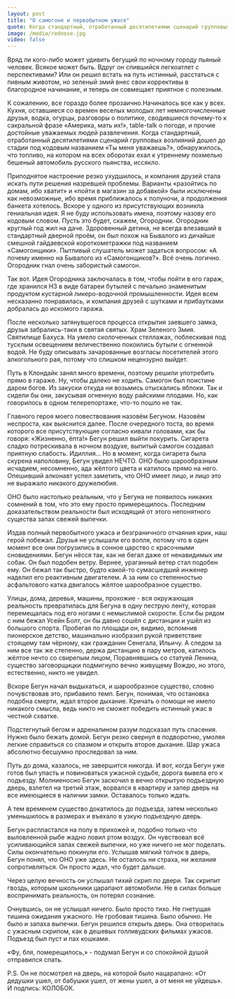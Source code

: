 ```yaml
---
layout: post
title: "О самогоне и первобытном ужасе"
quote: Когда стандартный, отработанный десятилетиями сценарий групповых возлияний дошел до стадии под кодовым названием «Ты меня уважаешь?», обнаружилось, что топливо, на котором на всех оборотах ехал к утреннему похмелью бешеный автомобиль русского пьянства,  иссякло.
image: /media/rednose.jpg
video: false
---
```


Вряд ли кого-либо может удивить бегущий по ночному городу пьяный человек. Всякое может быть. Вдруг он спившийся легкоатлет с перспективами? Или он решил встать на путь истинный, расстаться с пивным животом, но зеленый змий внес свои коррективы в благородное начинание, и теперь он совмещает приятное с полезным.

К сожалению, все гораздо более прозаично.Начиналось все как у всех. Кухня, оставшиеся со времен веселых молодых лет немногочисленные друзья, водка, огурцы, разговоры о политике, сводившиеся почему-то к сакральной фразе «Америка, мать их!», table-talk о погоде, и прочие достойные уважаемых людей развлечения. 
Когда стандартный, отработанный десятилетиями сценарий групповых возлияний дошел до стадии под кодовым названием «Ты меня уважаешь?», обнаружилось, что топливо, на котором на всех оборотах ехал к утреннему похмелью бешеный автомобиль русского пьянства,  иссякло.

Приподнятое настроение резко ухудшилось, и компания друзей стала искать пути решения назревшей проблемы. Варианты «разойтись по домам, ибо хватит» и «пойти в магазин за добавкой» были исключены как невозможные, ибо время приближалось к полуночи, а продолжения банкета хотелось. Вскоре у одного из присутствующих возникла гениальная идея. Я не буду использовать имена, поэтому назову его кодовым словом. Пусть это будет, скажем, Огородник. Огородник круглый год жил на даче. Здоровенный детина, не всегда влезавший в стандартный дверной проём, он был похож на Бывалого из дичайше смешной гайдаевской короткометражки под названием «Самогонщики». Пытливый слушатель может задаться вопросом: «А почему именно на Бывалого из «Самогонщиков?». Всё очень логично. Огородник гнал очень забористый самогон. 

Так вот. Идея Огородника заключалась в том, чтобы пойти в его гараж, где хранился НЗ в виде батареи бутылей с печально знаменитым продуктом кустарной ликеро-водочной промышленности. Идея всем несказанно понравилась, и компания друзей с шутками и прибаутками добралась до искомого гаража. 

После несколько затянувшегося процесса открытия заевшего замка, друзья забрались-таки в святая святых. Храм Зеленого Змия. Святилище Бахуса. На умело сколоченных стеллажах, поблескивая под тусклым освещением величественно покоились бутыли с огненной водой. Не буду описывать зачарованные возгласы посетителей этого алкогольного рая, потому что слишком нецензурно выйдет. 

Путь в Клондайк занял много времени, поэтому решили употребить прямо в гараже. Ну, чтобы далеко не ходить. 
Самогон был поистине даром богов. Из закуски откуда ни  возьмись отыскались яблоки. Так и сидели бы они, закусывая огненную воду райскими плодами. Но, как говорилось в одном телерепортаже, что-то пошло не так.

Главного героя моего повествования назовём Бегуном. Назовём неспроста, как выяснится далее. После очередного тоста, во время которого все присутствующие согласно кивали головами, как бы говоря: «Жизненно, ёпта!» Бегун решил выйти покурить. Сигарета сладко потрескивала в ночном воздухе, выпитый самогон создавал приятную слабость. Идиллия… Но в момент, когда сигарета была скурена наполовину, Бегун увидел НЕЧТО. ОНО было шарообразным исчадием, несомненно, ада жёлтого цвета и катилось прямо на него. Опешивший алконавт успел заметить, что ОНО имеет лицо, и лицо это не выражало никакого дружелюбия. 

ОНО было настолько реальным, что у Бегуна не появилось никаких сомнений в том, что это ему просто примерещилось. Последним доказательством реальности был исходящий от этого непонятного существа запах свежей выпечки. 

Издав полный первобытного ужаса и безграничного отчаяния крик, наш герой побежал. Друзья не услышали его вопля, потому что в один момент все они погрузились в сонное царство с красочными сновидениями. Бегун нёсся так, как не бегал даже от ненавидимых им собак. Он был подобен ветру. Вернее, ураганный ветер стал подобен ему. Он бежал так быстро, будто какой-то сумасшедший инженер наделил его реактивным двигателем. А за ним со степенностью асфальтового катка двигалось жёлтое шарообразное существо. 

Улицы, дома, деревья, машины, прохожие  - вся окружающая реальность превратилась для Бегуна в одну пеструю ленту, которая перемещалась под его ногами с немыслимой скорости. Если бы рядом с ним бежал Усейн Болт, он бы давно сошёл с дистанции и ушёл из большого спорта. Пробегая по площади он, видимо, вспомнив пионерское детство, машинально изобразил рукой приветствие стоящему там чёрному, как гражданин Сенегала, Ильичу.  А следом за ним все так же степенно, держа дистанцию в пару метров, катилось жёлтое нечто со свирепым лицом, Поравнявшись со статуей Ленина, существо заговорщицки подмигнуло вечно живущему Вождю, но этого, естественно, никто не увидел. 

Вскоре Бегун начал выдыхаться, и шарообразное существо, словно почувствовав это, прибавило темп. Бегун, понимая, что остановка подобна смерти, ждал второе дыхание. Кричать о помощи не имело никакого смысла, ведь никто не сможет победить истинный ужас в честной схватке. 

Подстегнутый бегом и адреналином разум подсказал путь спасения. Нужно было бежать домой. Бегун резко свернул в подворотню, умоляя легкие справиться со спазмом и открыть второе дыхание.  Шар ужаса абсолютно бесшумно проследовал за ним. 

Путь до дома, казалось, не завершится никогда. И вот, когда Бегун уже готов был упасть и повиноваться ужасной судьбе, дорога вывела его к подъезду. Молниеносно Бегун заскочил в вечно открытую подъездную дверь, взлетел на третий этаж, ворвался в квартиру и запер дверь на все имеющиеся в наличии замки. Оставалось только ждать. 

А тем временем существо докатилось до подъезда, затем несколько уменьшилось в размерах и въехало в узкую подъездную дверь. 

Бегун распластался на полу в прихожей и, подобно только что выловленной рыбе жадно ловил ртом воздух. Он чувствовал всё усиливающийся запах свежей выпечки, но уже ничего не мог поделать. Силы окончательно покинули его. Услышав мягкий толчок в дверь, Бегун понял, что ОНО уже здесь. Не осталось ни страха, ни желания сопротивляться. Он просто ждал, что будет дальше. 

Через целую вечность он услышал тихий скрип по двери. Так скрипит гвоздь, которым школьники царапают автомобили.  Не в силах больше воспринимать реальность, он потерял сознание. 

Очнувшись, он не услышал ничего. Было просто тихо. Не гнетущая тишина ожидания ужасного. Не гробовая тишина.  Было обычно.  Не было и запаха выпечки. Бегун решился открыть дверь. Она отворилась с ужасным скрипом, как в дешевых голливудских фильмах ужасов. Подъезд был пуст и пах кошками.

«Фу, бля, померещилось,» - подумал Бегун и со спокойной душой отправился спать. 

P.S.  Он не посмотрел на дверь, на которой было нацарапано: «От дедушки ушел, от бабушки ушел, от жены ушел, а от меня не уйдешь». И подпись: КОЛОБОК.